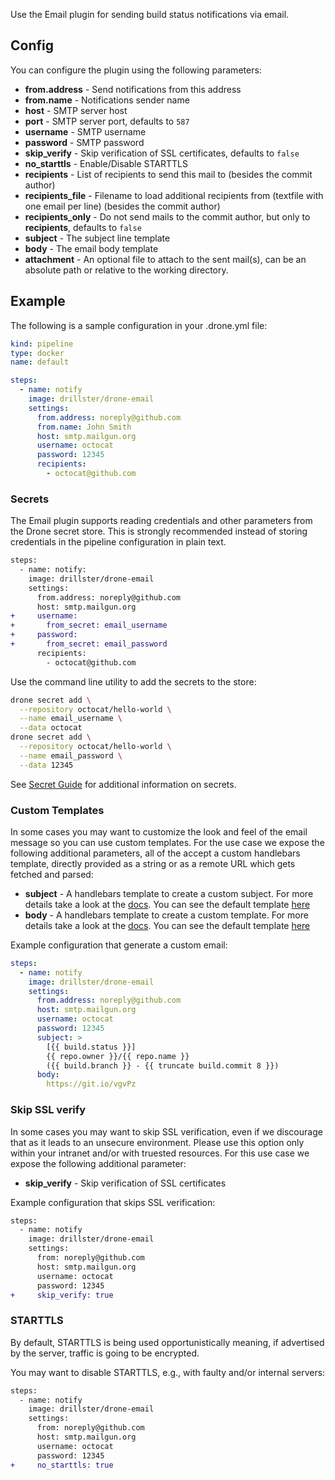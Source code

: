 Use the Email plugin for sending build status notifications via email.

## Config
You can configure the plugin using the following parameters:

* **from.address** - Send notifications from this address
* **from.name** - Notifications sender name
* **host** - SMTP server host
* **port** - SMTP server port, defaults to `587`
* **username** - SMTP username
* **password** - SMTP password
* **skip_verify** - Skip verification of SSL certificates, defaults to `false`
* **no_starttls** - Enable/Disable STARTTLS
* **recipients** - List of recipients to send this mail to (besides the commit author)
* **recipients_file** - Filename to load additional recipients from (textfile with one email per line) (besides the commit author)
* **recipients_only** - Do not send mails to the commit author, but only to **recipients**, defaults to `false`
* **subject** - The subject line template
* **body** - The email body template
* **attachment** - An optional file to attach to the sent mail(s), can be an absolute path or relative to the working directory.

## Example

The following is a sample configuration in your .drone.yml file:

```yaml
kind: pipeline
type: docker
name: default

steps:
  - name: notify
    image: drillster/drone-email
    settings:
      from.address: noreply@github.com
      from.name: John Smith
      host: smtp.mailgun.org
      username: octocat
      password: 12345
      recipients:
        - octocat@github.com
```

### Secrets
The Email plugin supports reading credentials and other parameters from the Drone secret store. This is strongly recommended instead of storing credentials in the pipeline configuration in plain text.

```diff
steps:
  - name: notify:
    image: drillster/drone-email
    settings:
      from.address: noreply@github.com
      host: smtp.mailgun.org
+     username:
+       from_secret: email_username
+     password:
+       from_secret: email_password
      recipients:
        - octocat@github.com
```

Use the command line utility to add the secrets to the store:

```sh
drone secret add \
  --repository octocat/hello-world \
  --name email_username \
  --data octocat
drone secret add \
  --repository octocat/hello-world \
  --name email_password \
  --data 12345
```

See [Secret Guide](https://docs.drone.io/secret/) for additional information on secrets.

### Custom Templates

In some cases you may want to customize the look and feel of the email message
so you can use custom templates. For the use case we expose the following
additional parameters, all of the accept a custom handlebars template, directly
provided as a string or as a remote URL which gets fetched and parsed:

* **subject** - A handlebars template to create a custom subject. For more
  details take a look at the [docs](http://handlebarsjs.com/). You can see the
  default template [here](https://github.com/Drillster/drone-email/blob/master/defaults.go#L14)
* **body** - A handlebars template to create a custom template. For more
  details take a look at the [docs](http://handlebarsjs.com/). You can see the
  default template [here](https://github.com/Drillster/drone-email/blob/master/defaults.go#L19-L267)

Example configuration that generate a custom email:

```yaml
steps:
  - name: notify
    image: drillster/drone-email
    settings:
      from.address: noreply@github.com
      host: smtp.mailgun.org
      username: octocat
      password: 12345
      subject: >
        [{{ build.status }}]
        {{ repo.owner }}/{{ repo.name }}
        ({{ build.branch }} - {{ truncate build.commit 8 }})
      body:
        https://git.io/vgvPz
```

### Skip SSL verify

In some cases you may want to skip SSL verification, even if we discourage that
as it leads to an unsecure environment. Please use this option only within your
intranet and/or with truested resources. For this use case we expose the
following additional parameter:

* **skip_verify** - Skip verification of SSL certificates

Example configuration that skips SSL verification:

```diff
steps:
  - name: notify
    image: drillster/drone-email
    settings:
      from: noreply@github.com
      host: smtp.mailgun.org
      username: octocat
      password: 12345
+     skip_verify: true
```

### STARTTLS

By default, STARTTLS is being used opportunistically meaning, if advertised
by the server, traffic is going to be encrypted.

You may want to disable STARTTLS, e.g., with faulty and/or internal servers:

```diff
steps:
  - name: notify
    image: drillster/drone-email
    settings:
      from: noreply@github.com
      host: smtp.mailgun.org
      username: octocat
      password: 12345
+     no_starttls: true
```
